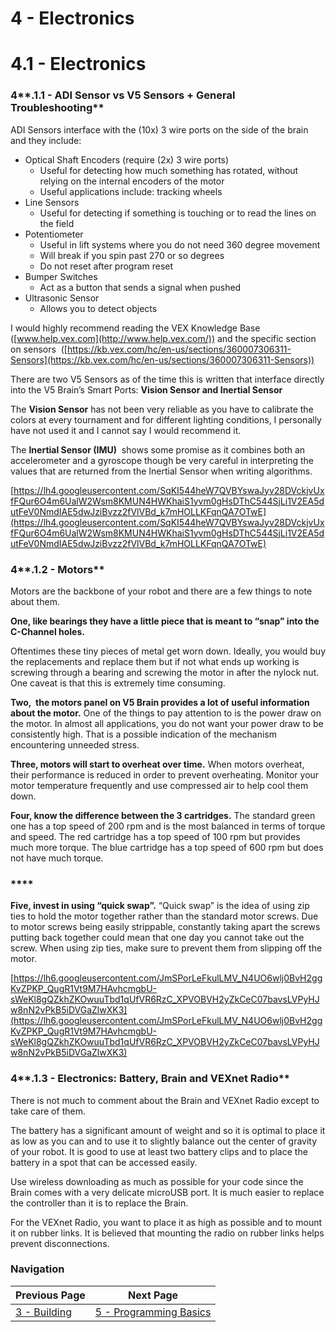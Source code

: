 # 4 - Electronics

# 4.1 - Electronics

### 4**.1.1 - ADI Sensor vs V5 Sensors + General Troubleshooting**

ADI Sensors interface with the (10x) 3 wire ports on the side of the brain and they include:

- Optical Shaft Encoders (require (2x) 3 wire ports)
    - Useful for detecting how much something has rotated, without relying on the internal encoders of the motor
    - Useful applications include: tracking wheels
- Line Sensors
    - Useful for detecting if something is touching or to read the lines on the field
- Potentiometer
    - Useful in lift systems where you do not need 360 degree movement
    - Will break if you spin past 270 or so degrees
    - Do not reset after program reset
- Bumper Switches
    - Act as a button that sends a signal when pushed
- Ultrasonic Sensor
    - Allows you to detect objects

I would highly recommend reading the VEX Knowledge Base ([www.help.vex.com](http://www.help.vex.com/)) and the specific section on sensors  ([https://kb.vex.com/hc/en-us/sections/360007306311-Sensors](https://kb.vex.com/hc/en-us/sections/360007306311-Sensors))

There are two V5 Sensors as of the time this is written that interface directly into the V5 Brain’s Smart Ports: **Vision Sensor and Inertial Sensor**

The **Vision Sensor** has not been very reliable as you have to calibrate the colors at every tournament and for different lighting conditions, I personally have not used it and I cannot say I would recommend it.

The **Inertial Sensor (IMU)**  shows some promise as it combines both an accelerometer and a gyroscope though be very careful in interpreting the values that are returned from the Inertial Sensor when writing algorithms.

[https://lh4.googleusercontent.com/SqKI544heW7QVBYswaJyv28DVckjvUxfFQur6O4m6UalW2Wsm8KMUN4HWKhaiS1yvm0gHsDThC544SjLi1V2EA5dutFeV0NmdIAE5dwJziBvzz2fVlVBd_k7mHOLLKFqnQA7OTwE](https://lh4.googleusercontent.com/SqKI544heW7QVBYswaJyv28DVckjvUxfFQur6O4m6UalW2Wsm8KMUN4HWKhaiS1yvm0gHsDThC544SjLi1V2EA5dutFeV0NmdIAE5dwJziBvzz2fVlVBd_k7mHOLLKFqnQA7OTwE)

### 4**.1.2 - Motors**

Motors are the backbone of your robot and there are a few things to note about them.

**One, like bearings they have a little piece that is meant to “snap” into the C-Channel holes.**

Oftentimes these tiny pieces of metal get worn down. Ideally, you would buy the replacements and replace them but if not what ends up working is screwing through a bearing and screwing the motor in after the nylock nut. One caveat is that this is extremely time consuming.

**Two,  the motors panel on V5 Brain provides a lot of useful information about the motor.** One of the things to pay attention to is the power draw on the motor. In almost all applications, you do not want your power draw to be consistently high. That is a possible indication of the mechanism encountering unneeded stress.

**Three, motors will start to overheat over time.** When motors overheat, their performance is reduced in order to prevent overheating. Monitor your motor temperature frequently and use compressed air to help cool them down.

**Four, know the difference between the 3 cartridges.** The standard green one has a top speed of 200 rpm and is the most balanced in terms of torque and speed. The red cartridge has a top speed of 100 rpm but provides much more torque. The blue cartridge has a top speed of 600 rpm but does not have much torque.

### ****

**Five, invest in using “quick swap”.** “Quick swap” is the idea of using zip ties to hold the motor together rather than the standard motor screws. Due to motor screws being easily strippable, constantly taking apart the screws putting back together could mean that one day you cannot take out the screw. When using zip ties, make sure to prevent them from slipping off the motor.

[https://lh6.googleusercontent.com/JmSPorLeFkulLMV_N4UO6wlj0BvH2ggKvZPKP_QugR1Vt9M7HAvhcmgbU-sWeKl8gQZkhZKOwuuTbd1qUfVR6RzC_XPVOBVH2yZkCeC07bavsLVPyHJw8nN2vPkB5iDVGaZlwXK3](https://lh6.googleusercontent.com/JmSPorLeFkulLMV_N4UO6wlj0BvH2ggKvZPKP_QugR1Vt9M7HAvhcmgbU-sWeKl8gQZkhZKOwuuTbd1qUfVR6RzC_XPVOBVH2yZkCeC07bavsLVPyHJw8nN2vPkB5iDVGaZlwXK3)

### 4**.1.3 - Electronics: Battery, Brain and VEXnet Radio**

There is not much to comment about the Brain and VEXnet Radio except to take care of them.

The battery has a significant amount of weight and so it is optimal to place it as low as you can and to use it to slightly balance out the center of gravity of your robot. It is good to use at least two battery clips and to place the battery in a spot that can be accessed easily.

Use wireless downloading as much as possible for your code since the Brain comes with a very delicate microUSB port. It is much easier to replace the controller than it is to replace the Brain.

For the VEXnet Radio, you want to place it as high as possible and to mount it on rubber links. It is believed that mounting the radio on rubber links helps prevent disconnections.

### Navigation

| Previous Page | Next Page |
| ----------- | ----------- |
| [3 - Building](3_Building.md) | [5 - Programming Basics](5_Programming_Basics.md)  |